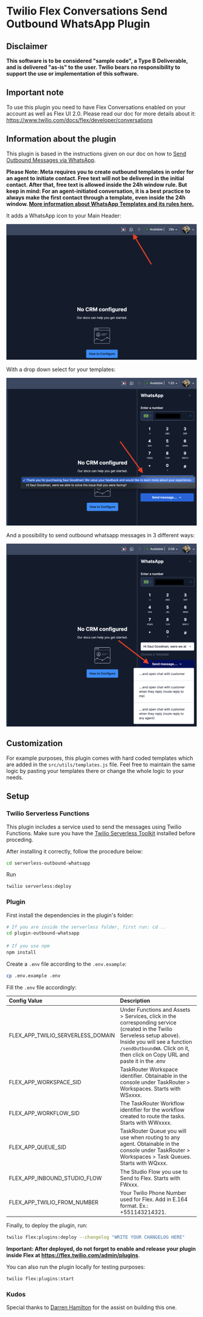 # Twilio Flex Conversations Send Outbound WhatsApp Plugin

## Disclaimer

**This software is to be considered "sample code", a Type B Deliverable, and is delivered "as-is" to the user. Twilio bears no responsibility to support the use or implementation of this software.**

## Important note

To use this plugin you need to have Flex Conversations enabled on your account as well as Flex UI 2.0. Please read our doc for more details about it: https://www.twilio.com/docs/flex/developer/conversations

## Information about the plugin

This plugin is based in the instructions given on our doc on how to [Send Outbound Messages via WhatsApp](https://www.twilio.com/docs/flex/developer/conversations/send-outbound-messages-via-sms-and-whatsapp#outbound-whatsapp).

**Please Note: Meta requires you to create outbound templates in order for an agent to initiate contact. Free text will not be delivered in the initial contact. After that, free text is allowed inside the 24h window rule. But keep in mind: For an agent-initiated conversation, it is a best practice to always make the first contact through a template, even inside the 24h window. [More information about WhatsApp Templates and its rules here.](https://www.twilio.com/docs/whatsapp/tutorial/send-whatsapp-notification-messages-templates)**

It adds a WhatsApp icon to your Main Header:

![icon screen](screen_icon.png)

With a drop down select for your templates:

![template screen](screen_template.png)

And a possibility to send outbound whatsapp messages in 3 different ways:

![send screen](screen_send.png)

## Customization

For example purposes, this plugin comes with hard coded templates which are added in the `src/utils/templates.js` file. Feel free to maintain the same logic by pasting your templates there or change the whole logic to your needs.

## Setup

### Twilio Serverless Functions

This plugin includes a service used to send the messages using Twilio Functions. Make sure you have the [Twilio Serverless Toolkit](https://www.twilio.com/docs/labs/serverless-toolkit/getting-started) installed before proceding.

After installing it correctly, follow the procedure below:

```bash
cd serverless-outbound-whatsapp
```

Run

```bash
twilio serverless:deploy
```

### Plugin

First install the dependencies in the plugin's folder:

```bash
# If you are inside the serverless folder, first run: cd ..
cd plugin-outbound-whatsapp

# If you use npm
npm install
```

Create a `.env` file according to the `.env.example`:

```bash
cp .env.example .env
```

Fill the `.env` file accordingly:

| Config&nbsp;Value                 | Description                                                                                                                                                                                                                             |
| :-------------------------------- | :-------------------------------------------------------------------------------------------------------------------------------------------------------------------------------------------------------------------------------------- |
| FLEX_APP_TWILIO_SERVERLESS_DOMAIN | Under Functions and Assets > Services, click in the corresponding service (created in the Twilio Serveless setup above). Inside you will see a function `/sendOutboundWA`. Click on it, then click on Copy URL and paste it in the .env |
| FLEX_APP_WORKSPACE_SID            | TaskRouter Workspace identifier. Obtainable in the console under TaskRouter > Workspaces. Starts with WSxxxx.                                                                                                                           |
| FLEX_APP_WORKFLOW_SID             | The TaskRouter Workflow identifier for the workflow created to route the tasks. Starts with WWxxxx.                                                                                                                                     |
| FLEX_APP_QUEUE_SID                | TaskRouter Queue you will use when routing to any agent. Obtainable in the console under TaskRouter > Workspaces > Task Queues. Starts with WQxxx.                                                                                      |
| FLEX_APP_INBOUND_STUDIO_FLOW      | The Studio Flow you use to Send to Flex. Starts with FWxxx.                                                                                                                                                                             |
| FLEX_APP_TWILIO_FROM_NUMBER       | Your Twilio Phone Number used for Flex. Add in E.164 format. Ex.: +551143214321.                                                                                                                                                        |

Finally, to deploy the plugin, run:

```bash
twilio flex:plugins:deploy --changelog "WRITE YOUR CHANGELOG HERE"
```

**Important: After deployed, do not forget to enable and release your plugin inside Flex at https://flex.twilio.com/admin/plugins**.

You can also run the plugin locally for testing purposes:

```bash
twilio flex:plugins:start
```

### Kudos

Special thanks to [Darren Hamilton](https://github.com/dahamilton) for the assist on building this one.
